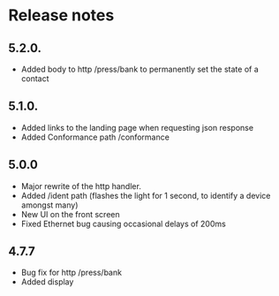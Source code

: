 # Release notes

## 5.2.0.
- Added body to http /press/bank to permanently set the state of a contact

## 5.1.0.
- Added links to the landing page when requesting json response
- Added Conformance path /conformance

## 5.0.0
- Major rewrite of the http handler.
- Added /ident path (flashes the light for 1 second, to identify a device amongst many)
- New UI on the front screen
- Fixed Ethernet bug causing occasional delays of 200ms

## 4.7.7
- Bug fix for http /press/bank
- Added display
